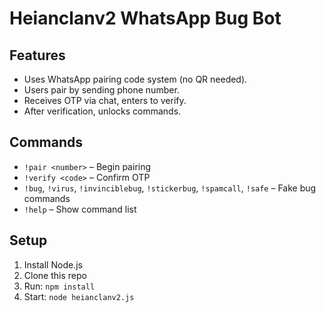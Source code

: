 # Heianclanv2 WhatsApp Bug Bot

## Features
- Uses WhatsApp pairing code system (no QR needed).
- Users pair by sending phone number.
- Receives OTP via chat, enters to verify.
- After verification, unlocks commands.

## Commands
- `!pair <number>` – Begin pairing
- `!verify <code>` – Confirm OTP
- `!bug`, `!virus`, `!invinciblebug`, `!stickerbug`, `!spamcall`, `!safe` – Fake bug commands
- `!help` – Show command list

## Setup
1. Install Node.js
2. Clone this repo
3. Run: `npm install`
4. Start: `node heianclanv2.js`
